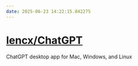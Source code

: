 ```yaml
---
date: 2025-06-23 14:22:15.842275
---
```


# [lencx/ChatGPT](https://github.com/lencx/ChatGPT)

ChatGPT desktop app for Mac, Windows, and Linux